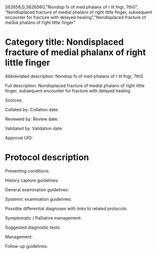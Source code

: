 S62656,G,S62656G,"Nondisp fx of med phalanx of r lit fngr, 7thG", "Nondisplaced fracture of medial phalanx of right little finger, subsequent encounter for fracture with delayed healing","Nondisplaced fracture of medial phalanx of right little finger"
# Category title: Nondisplaced fracture of medial phalanx of right little finger

Abbreviated description: Nondisp fx of med phalanx of r lit fngr, 7thG

Full description: Nondisplaced fracture of medial phalanx of right little finger, subsequent encounter for fracture with delayed healing

Sources:

Collated by:
Collation date:

Reviewed by:
Review date:

Validated by:
Validation date:

Approval UID:

# Protocol description

Presenting conditions:

History capture guidelines:

General examination guidelines:

Systemic examination guidelines:

Possible differential diagnoses with links to related protocols:

Symptomatic / Palliative management:

Suggested diagnostic tests:

Management:

Follow-up guidelines:
